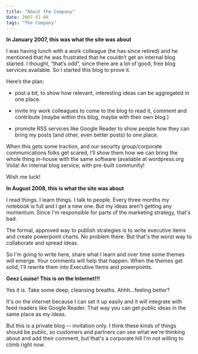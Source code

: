 ```yaml
---
title: "About the Company"
date: 2007-01-08
tags: "The Company"
---
```


**In January 2007, this was what the site was about**

I was having lunch with a work colleague (he has since retired) and he mentioned that he was frustrated that he couldn’t get an internal blog started. I thought, “that’s odd”, since there are a lot of good, free blog services available. So I started this blog to prove it.

Here’s the plan:

- post a bit, to show how relevant, interesting ideas can be aggregated in one place.

- invite my work colleagues to come to the blog to read it, comment and contribute (maybe within this blog, maybe with their own blog.)

- promote RSS services like Google Reader to show people how they can bring my posts (and other, even better posts) to one place.

When this gets some traction, and our security group/corporate communications folks get scared, I’ll show them how we can bring the whole thing in-house with the same software (available at wordpress.org Voila! An internal blog service, with pre-built community!

Wish me luck!

**In August 2008, this is what the site was about**

I read things. I learn things. I talk to people. Every three months my notebook is full and I get a new one. But my ideas aren't getting any momentum. Since I'm responsible for parts of the marketing strategy, that's bad.

The formal, approved way to publish strategies is to write executive items and create powerpoint charts. No problem there. But that's the worst way to collaborate and spread ideas.

So I'm going to write here, share what I learn and over time some themes will emerge. Your comments will help that happen. When the themes get solid, I'll rewrite them into Executive Items and powerpoints.

**Geez Louise! This is on the Internet!!!**

Yes it is. Take some deep, cleansing breaths. Ahhh...feeling better?

It's on the internet because I can set it up easily and it will integrate with feed readers like Google Reader. That way you can get public ideas in the same place as my ideas.

But this is a private blog -- invitation only. I think these kinds of things should be public, so customers and partners can see what we're thinking about and add their comment, but that's a corporate hill I'm not willing to climb right now.
